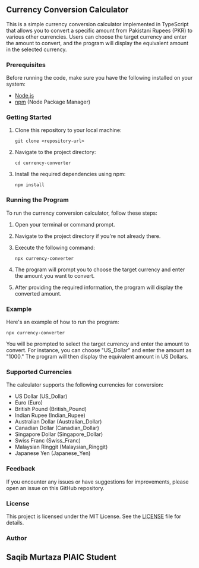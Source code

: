 ## Currency Conversion Calculator

This is a simple currency conversion calculator implemented in TypeScript that allows you to convert a specific amount from Pakistani Rupees (PKR) to various other currencies. Users can choose the target currency and enter the amount to convert, and the program will display the equivalent amount in the selected currency.

### Prerequisites

Before running the code, make sure you have the following installed on your system:

- [Node.js](https://nodejs.org/)
- [npm](https://www.npmjs.com/) (Node Package Manager)

### Getting Started

1. Clone this repository to your local machine:

   ```shell
   git clone <repository-url>
   ```

2. Navigate to the project directory:

   ```shell
   cd currency-converter
   ```

3. Install the required dependencies using npm:

   ```shell
   npm install
   ```

### Running the Program

To run the currency conversion calculator, follow these steps:

1. Open your terminal or command prompt.

2. Navigate to the project directory if you're not already there.

3. Execute the following command:

   ```shell
   npx currency-converter
   ```

4. The program will prompt you to choose the target currency and enter the amount you want to convert.

5. After providing the required information, the program will display the converted amount.

### Example

Here's an example of how to run the program:

```shell
npx currency-converter
```

You will be prompted to select the target currency and enter the amount to convert. For instance, you can choose "US_Dollar" and enter the amount as "1000." The program will then display the equivalent amount in US Dollars.

### Supported Currencies

The calculator supports the following currencies for conversion:

- US Dollar (US_Dollar)
- Euro (Euro)
- British Pound (British_Pound)
- Indian Rupee (Indian_Rupee)
- Australian Dollar (Australian_Dollar)
- Canadian Dollar (Canadian_Dollar)
- Singapore Dollar (Singapore_Dollar)
- Swiss Franc (Swiss_Franc)
- Malaysian Ringgit (Malaysian_Ringgit)
- Japanese Yen (Japanese_Yen)

### Feedback

If you encounter any issues or have suggestions for improvements, please open an issue on this GitHub repository.

### License

This project is licensed under the MIT License. See the [LICENSE](LICENSE) file for details.

### Author

Saqib Murtaza
PIAIC Student
---
